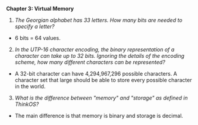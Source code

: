 **Chapter 3: Virtual Memory**

1) *The Georgian alphabet has 33 letters. How many bits are needed to specify a letter?*
* 6 bits = 64 values. 
2) *In the UTP-16 character encoding, the binary representation of a character can take up to 32 bits. Ignoring the details of the encoding scheme, how many different characters can be represented?*
* A 32-bit character can have 4,294,967,296 possible characters. A character set that large should be able to store every possible character in the world.
3. *What is the difference between "memory" and "storage" as defined in ThinkOS?*
* The main difference is that memory is binary and storage is decimal.
